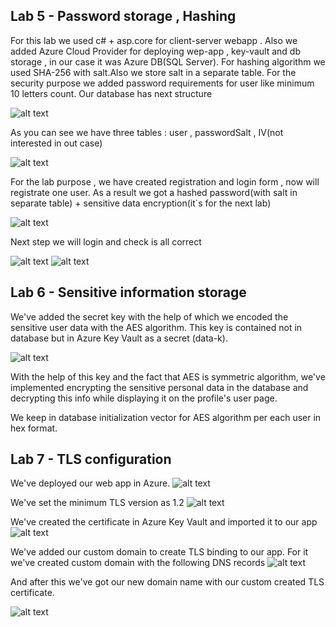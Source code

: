 ﻿## Lab 5 - Password storage , Hashing

For this lab we used c# + asp.core for client-server webapp . Also we added Azure Cloud Provider for deploying wep-app 
, key-vault and db storage , in our case it was Azure DB(SQL Server). For hashing algorithm we used SHA-256 with salt.Also we store salt in a separate table.
For the security purpose we added password requirements for user like minimum 10 letters count.
Our database has next structure 

![alt text](../WebApplication/Properties/ReportImages/db-structure.jpg)

As you can see we have three tables : user , passwordSalt , IV(not interested in out case)

![alt text](../WebApplication/Properties/ReportImages/db-view.jpg)

For the lab purpose , we have created registration and login form , now  will registrate one user. 
As a result we got a hashed password(with salt in separate table) + sensitive data encryption(it`s for the next lab)

![alt text](../WebApplication/Properties/ReportImages/db-screenshot.jpg)

Next step we will login and check is all correct

![alt text](../WebApplication/Properties/ReportImages/login-form.jpg)
![alt text](../WebApplication/Properties/ReportImages/login-result.jpg)

## Lab 6 - Sensitive information storage

We've added the secret key with the help of which we encoded the sensitive user data with the AES algorithm. This key is contained not in database but in Azure Key Vault as a secret (data-k). 


![alt text](../WebApplication/Properties/ReportImages/secret-key.png)

With the help of this key and the fact that AES is symmetric algorithm, we've implemented encrypting the sensitive 
personal data in the database and decrypting this info while displaying it on the profile's user page.

We keep in database initialization vector for AES algorithm per each user in hex format.

## Lab 7 - TLS configuration

We've deployed our web app in Azure.
![alt text](../WebApplication/Properties/ReportImages/app-service.png)

We've set the minimum TLS version as 1.2
![alt text](../WebApplication/Properties/ReportImages/tls-version.png)

We've created the certificate in Azure Key Vault and imported it to our app
![alt text](../WebApplication/Properties/ReportImages/certificate.png)

We've added our custom domain to create TLS binding to our app. 
For it we've created custom domain with the following DNS records
![alt text](../WebApplication/Properties/ReportImages/dns-records.png)

And after this we've got our new domain name with our custom created TLS certificate.

![alt text](../WebApplication/Properties/ReportImages/demo.png)